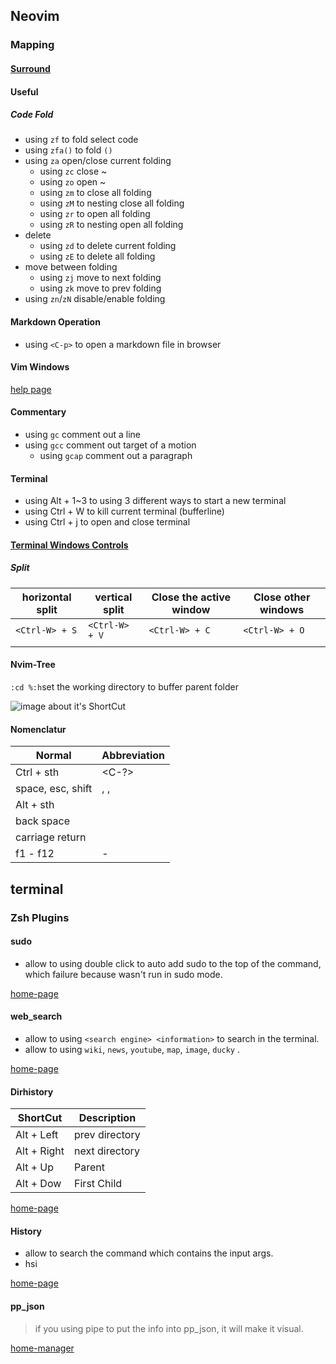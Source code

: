 ## Neovim

### Mapping

#### [Surround](http://yyq123.github.io/learn-vim/learn-vim-plugin-surround.html)

#### Useful

##### Code Fold

- using `zf` to fold select code
- using `zfa()` to fold `()`
- using `za` open/close current folding
  - using `zc` close      ~
  - using `zo` open       ~
  - using `zm` to close all folding
  - using `zM` to nesting close all folding
  - using `zr` to open all folding
  - using `zR` to nesting open all folding
- delete
  - using `zd` to delete current folding
  - using `zE` to delete all folding
- move between folding
  - using `zj` move to next folding
  - using `zk` move to prev folding
- using `zn`/`zN` disable/enable folding

#### Markdown Operation

- using `<C-p>` to open a markdown file in browser

#### Vim Windows

[help page](http://yyq123.github.io/learn-vim/learn-vi-14-MultiWindows.html)

#### Commentary

- using `gc`  comment out a line
- using `gcc` comment out target of a motion
  - using `gcap` comment out a paragraph

#### Terminal

- using Alt + 1~3 to using 3 different ways to start a new terminal
- using Ctrl + W to kill current terminal (bufferline)
- using Ctrl + j to open and close terminal 

#### [Terminal Windows Controls](https://www.cnblogs.com/xiaodi-js/p/9181062.html)

##### Split

| horizontal split | vertical split | Close the active window | Close other windows |
| ---------------- | -------------- | ----------------------- | ------------------- |
| `<Ctrl-W> + S`   | `<Ctrl-W> + V` | `<Ctrl-W> + C`          | `<Ctrl-W> + O`      |
|                  |                |                         |                     |



#### Nvim-Tree

`:cd %:h`set the working directory to buffer parent folder

![image about it's ShortCut](https://user-images.githubusercontent.com/17254073/195207023-7b709e35-7f10-416b-aafb-5bb61268c7d3.png)

#### Nomenclatur 

| Normal            | Abbreviation            |
| ----------------- | ----------------------- |
| Ctrl + sth        | <C-?>                   |
| space, esc, shift | <Space>, <ESC>, <shift> |
| Alt + sth         | <A>                     |
| back space        | <BS>                    |
| carriage return   | <CR>                    |
| f1 - f12          | <f1> - <f12>            |



## terminal 

### Zsh Plugins 

#### sudo

- allow to using double click <ESC> to auto add sudo to the top of the command, which failure because wasn't run in sudo mode. 

[home-page](https://github.com/ohmyzsh/ohmyzsh/tree/master/plugins/sudo)

#### web_search

- allow to using `<search engine> <information>` to search in the terminal.
- allow to using `wiki`, `news`, `youtube`, `map`, `image`, `ducky` .

[home-page](https://github.com/ohmyzsh/ohmyzsh/tree/master/plugins/web-search)

#### Dirhistory

| ShortCut    | Description    |
| ----------- | -------------- |
| Alt + Left  | prev directory |
| Alt + Right | next directory |
| Alt + Up    | Parent         |
| Alt + Dow   | First Child    |

[home-page](https://github.com/ohmyzsh/ohmyzsh/tree/master/plugins/dirhistory)

#### History

- allow to search the command which contains the input args.
- hsi <info>

[home-page](https://github.com/ohmyzsh/ohmyzsh/tree/master/plugins/history)

#### pp_json

> if you using pipe to put the info into pp_json, it will make it visual.

[home-manager](https://github.com/ohmyzsh/ohmyzsh/tree/master/plugins/jsontools)


